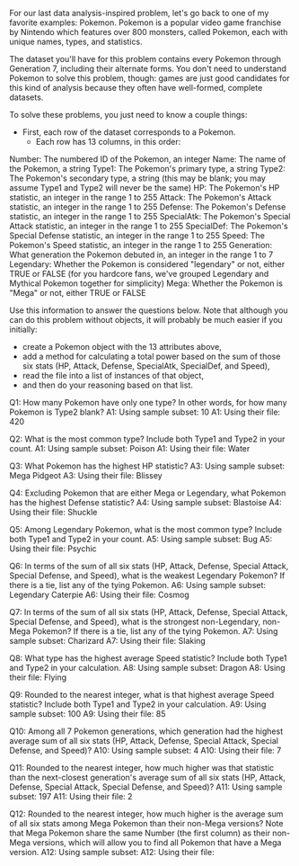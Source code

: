 For our last data analysis-inspired problem, let's go back to one of my favorite examples: Pokemon. Pokemon is a popular video game franchise by Nintendo which features over 800 monsters, called Pokemon, each with unique names, types, and statistics.

The dataset you'll have for this problem contains every Pokemon through Generation 7, including their alternate forms. You don't need to understand Pokemon to solve this problem, though: games are just good candidates for this kind of analysis because they often have well-formed, complete datasets.

To solve these problems, you just need to know a couple things: 
-   First, each row of the dataset corresponds to a Pokemon. 
    -   Each row has 13 columns, in this order:

Number: The numbered ID of the Pokemon, an integer
Name: The name of the Pokemon, a string
Type1: The Pokemon's primary type, a string
Type2: The Pokemon's secondary type, a string (this may be blank; you may assume Type1 and Type2 will never be the same)
HP: The Pokemon's HP statistic, an integer in the range 1 to 255
Attack: The Pokemon's Attack statistic, an integer in the range 1 to 255
Defense: The Pokemon's Defense statistic, an integer in the range 1 to 255
SpecialAtk: The Pokemon's Special Attack statistic, an integer in the range 1 to 255
SpecialDef: The Pokemon's Special Defense statistic, an integer in the range 1 to 255
Speed: The Pokemon's Speed statistic, an integer in the range 1 to 255
Generation: What generation the Pokemon debuted in, an integer in the range 1 to 7
Legendary: Whether the Pokemon is considered "legendary" or not, either TRUE or FALSE (for you hardcore fans, we've grouped Legendary and Mythical Pokemon together for simplicity)
Mega: Whether the Pokemon is "Mega" or not, either TRUE or FALSE

Use this information to answer the questions below. Note that although you can do this problem without objects, it will probably be much easier if you initially:
-    create a Pokemon object with the 13 attributes above, 
-   add a method for calculating a total power based on the sum of those six stats (HP, Attack, Defense, SpecialAtk, SpecialDef, and Speed), 
-   read the file into a list of instances of that object, 
-   and then do your reasoning based on that list.



Q1: How many Pokemon have only one type? In other words, for how many Pokemon is Type2 blank?
A1: Using sample subset: 10
A1: Using their file: 420

Q2: What is the most common type? Include both Type1 and Type2 in your count.
A1: Using sample subset: Poison
A1: Using their file: Water


Q3: What Pokemon has the highest HP statistic?
A3: Using sample subset: Mega Pidgeot
A3: Using their file: Blissey


Q4: Excluding Pokemon that are either Mega or Legendary, what Pokemon has the highest Defense statistic?
A4: Using sample subset: Blastoise
A4: Using their file: Shuckle


Q5: Among Legendary Pokemon, what is the most common type? Include both Type1 and Type2 in your count.
A5: Using sample subset: Bug
A5: Using their file: Psychic


Q6: In terms of the sum of all six stats (HP, Attack, Defense, Special Attack, Special Defense, and Speed), what is the weakest Legendary Pokemon? If there is a tie, list any of the tying Pokemon.
A6: Using sample subset: Legendary Caterpie
A6: Using their file: Cosmog


Q7: In terms of the sum of all six stats (HP, Attack, Defense, Special Attack, Special Defense, and Speed), what is the strongest non-Legendary, non-Mega Pokemon? If there is a tie, list any of the tying Pokemon.
A7: Using sample subset: Charizard
A7: Using their file: Slaking


Q8: What type has the highest average Speed statistic? Include both Type1 and Type2 in your calculation.
A8: Using sample subset: Dragon
A8: Using their file: Flying


Q9: Rounded to the nearest integer, what is that highest average Speed statistic? Include both Type1 and Type2 in your calculation.
A9: Using sample subset: 100
A9: Using their file: 85


Q10: Among all 7 Pokemon generations, which generation had the highest average sum of all six stats (HP, Attack, Defense, Special Attack, Special Defense, and Speed)?
A10: Using sample subset: 4
A10: Using their file: 7


Q11: Rounded to the nearest integer, how much higher was that statistic than the next-closest generation's average sum of all six stats (HP, Attack, Defense, Special Attack, Special Defense, and Speed)?
A11: Using sample subset: 197
A11: Using their file: 2



Q12: Rounded to the nearest integer, how much higher is the average sum of all six stats among Mega Pokemon than their non-Mega versions? Note that Mega Pokemon share the same Number (the first column) as their non-Mega versions, which will allow you to find all Pokemon that have a Mega version.
A12: Using sample subset: 
A12: Using their file: 